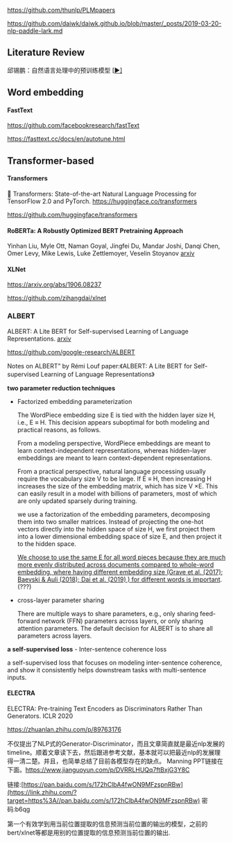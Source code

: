 <https://github.com/thunlp/PLMpapers>

<https://github.com/daiwk/daiwk.github.io/blob/master/_posts/2019-03-20-nlp-paddle-lark.md>



## Literature Review

邱锡鹏：自然语言处理中的预训练模型 [[▶\]](https://hub.baai.ac.cn/view/3868)



## Word embedding

#### FastText

<https://github.com/facebookresearch/fastText>

<https://fasttext.cc/docs/en/autotune.html>







## Transformer-based



#### Transformers

🤗 Transformers: State-of-the-art Natural Language Processing for TensorFlow 2.0 and PyTorch. https://huggingface.co/transformers

https://github.com/huggingface/transformers



#### RoBERTa: A Robustly Optimized BERT Pretraining Approach
Yinhan Liu, Myle Ott, Naman Goyal, Jingfei Du, Mandar Joshi, Danqi Chen, Omer Levy, Mike Lewis, Luke Zettlemoyer, Veselin Stoyanov [arxiv](<https://arxiv.org/abs/1907.11692>) 



#### XLNet

https://arxiv.org/abs/1906.08237

https://github.com/zihangdai/xlnet



### ALBERT

ALBERT: A Lite BERT for Self-supervised Learning of Language Representations. [arxiv](<https://arxiv.org/abs/1909.11942>) 

<https://github.com/google-research/ALBERT>

Notes on ALBERT” by Rémi Louf paper:《ALBERT: A Lite BERT for Self-supervised Learning of Language Representations》 

**two parameter reduction techniques**

+ Factorized embedding parameterization

  The WordPiece embedding size E is tied with the hidden layer size H, i.e., E ≡ H. This decision appears suboptimal for both modeling and practical reasons, as follows.

  From a modeling perspective, WordPiece embeddings are meant to learn context-independent representations, whereas hidden-layer embeddings are meant to learn context-dependent representations.

  From a practical perspective, natural language processing usually require the vocabulary size V to be large. If E ≡ H, then increasing H increases the size of the embedding matrix, which has size V ×E. This can easily result in a model with billions of parameters, most of which are only updated sparsely during training.

  we use a factorization of the embedding parameters, decomposing them
  into two smaller matrices. Instead of projecting the one-hot vectors directly into the hidden space of size H, we first project them into a lower dimensional embedding space of size E, and then project it to the hidden space.

  <u>We choose to use the same E for all word pieces because they are much more evenly distributed across documents compared to whole-word embedding, where having different embedding size (Grave et al. (2017); Baevski & Auli (2018); Dai et al. (2019) ) for different words is important</u>.(???)

+ cross-layer parameter sharing

  There are multiple ways to share parameters, e.g., only sharing feed-forward network (FFN) parameters across layers, or only sharing attention parameters.
  The default decision for ALBERT is to share all parameters across layers.





**a self-supervised loss** - Inter-sentence coherence loss

a self-supervised loss that focuses on modeling inter-sentence coherence, and show it consistently helps downstream tasks with multi-sentence inputs. 



#### ELECTRA

ELECTRA: Pre-training Text Encoders as Discriminators Rather Than Generators. ICLR 2020

<https://zhuanlan.zhihu.com/p/89763176>

不仅提出了NLP式的Generator-Discriminator，而且文章简直就是最近nlp发展的timeline。顺着文章读下去，然后跟进参考文献，基本就可以把最近nlp的发展理得一清二楚。并且，也简单总结了目前各模型存在的缺点。 Manning PPT链接在下面。https://www.jianguoyun.com/p/DVRRLHUQq7ftBxjG3Y8C 

链接:[https://pan.baidu.com/s/172hClbA4fwON9MFzspnRBw](https://link.zhihu.com/?target=https%3A//pan.baidu.com/s/172hClbA4fwON9MFzspnRBw) 密码:b6qg

第一个有效学到用当前位置提取的信息预测当前位置的输出的模型，之前的bert/xlnet等都是用别的位置提取的信息预测当前位置的输出.




